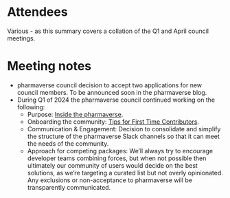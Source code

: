# Attendees

Various - as this summary covers a collation of the Q1 and April council meetings.

# Meeting notes
- pharmaverse council decision to accept two applications for new council members. To be announced soon in the pharmaverse blog.
- During Q1 of 2024 the pharmaverse council continued working on the following:
  - Purpose: [Inside the pharmaverse](https://pharmaverse.github.io/blog/posts/2024-03-04_inside_the__phar.../inside_the__pharmaverse.html).
  - Onboarding the community: [Tips for First Time Contributors](https://pharmaverse.github.io/blog/posts/2024-03-11_tips_for__first_.../tips_for__first__time__contributors.html).
  - Communication & Engagement: Decision to consolidate and simplify the structure of the pharmaverse Slack channels so that it can meet the needs of the community.
  - Approach for competing packages: We’ll always try to encourage developer teams combining forces, but when not possible then ultimately our community of users would decide on the best solutions, as we’re targeting a curated list but not overly opinionated. Any exclusions or non-acceptance to pharmaverse will be transparently communicated.
